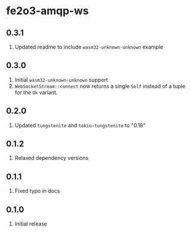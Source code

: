 # fe2o3-amqp-ws

## 0.3.1

1. Updated readme to include `wasm32-unknown-unknown` example

## 0.3.0

1. Initial `wasm32-unknown-unknown` support
2. `WebSocketStream::connect` now returns a single `Self` instead of a tuple for the `Ok` variant.

## 0.2.0

1. Updated `tungstenite` and `tokio-tungstenite` to "0.18"

## 0.1.2

1. Relaxed dependency versions

## 0.1.1

1. Fixed typo in docs

## 0.1.0

1. Initial release
